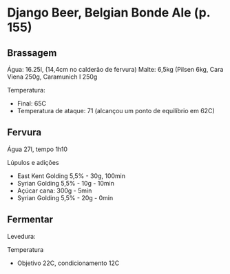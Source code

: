 # Django Beer, Belgian Bonde Ale (p. 155)

## Brassagem 

Água: 16.25l, (14,4cm no calderão de fervura)
Malte: 6,5kg (Pilsen 6kg, Cara Viena 250g, Caramunich I 250g

Temperatura: 
* Final: 65C
* Temperatura de ataque: 71 (alcançou um ponto de equilíbrio em 62C)

## Fervura

Água 27l, tempo 1h10

Lúpulos e adições

* East Kent Golding 5,5% - 30g, 100min 
* Syrian Golding 5,5% - 10g - 10min
* Açúcar cana: 300g - 5min
* Syrian Golding 5,5% - 20g - 0min

## Fermentar

Levedura: 

Temperatura
* Objetivo 22C, condicionamento 12C
